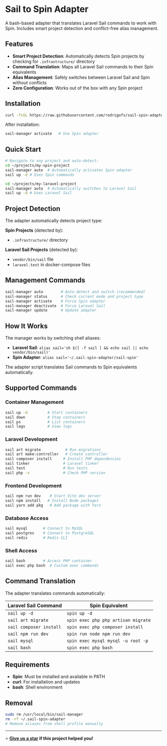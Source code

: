 # Sail to Spin Adapter

A bash-based adapter that translates Laravel Sail commands to work with Spin. Includes smart project detection and conflict-free alias management.

## Features

- **Smart Project Detection**: Automatically detects Spin projects by checking for `.infrastructure/` directory
- **Command Translation**: Maps all Laravel Sail commands to their Spin equivalents  
- **Alias Management**: Safely switches between Laravel Sail and Spin without conflicts
- **Zero Configuration**: Works out of the box with any Spin project

## Installation

```bash
curl -fsSL https://raw.githubusercontent.com/rodrigofs/sail-spin-adapter/main/install.sh | bash
```

After installation:
```bash
sail-manager activate   # Use Spin adapter
```

## Quick Start

```bash
# Navigate to any project and auto-detect:
cd ~/projects/my-spin-project
sail-manager auto  # Automatically activates Spin adapter
sail up -d # Uses Spin commands

cd ~/projects/my-laravel-project  
sail-manager auto  # Automatically switches to Laravel Sail
sail up -d # Uses Laravel Sail
```

## Project Detection

The adapter automatically detects project type:

**Spin Projects** (detected by):
- `.infrastructure/` directory

**Laravel Sail Projects** (detected by):
- `vendor/bin/sail` file
- `laravel.test` in docker-compose files

## Management Commands

```bash
sail-manager auto        # Auto-detect and switch (recommended)
sail-manager status      # Check current mode and project type
sail-manager activate    # Force Spin adapter
sail-manager deactivate  # Force Laravel Sail  
sail-manager update      # Update adapter
```

## How It Works

The manager works by switching shell aliases:
- **Laravel Sail**: `alias sail='sh $([ -f sail ] && echo sail || echo vendor/bin/sail)'`
- **Spin Adapter**: `alias sail='~/.sail-spin-adapter/sail-spin'`

The adapter script translates Sail commands to Spin equivalents automatically.

## Supported Commands

### Container Management
```bash
sail up -d         # Start containers
sail down          # Stop containers  
sail ps            # List containers
sail logs          # View logs
```

### Laravel Development
```bash
sail art migrate           # Run migrations
sail art make:controller   # Create controller
sail composer install     # Install PHP dependencies
sail tinker               # Laravel tinker
sail test                 # Run tests
sail php -v               # Check PHP version
```

### Frontend Development
```bash
sail npm run dev    # Start Vite dev server
sail npm install   # Install Node packages
sail yarn add pkg   # Add package with Yarn
```

### Database Access
```bash
sail mysql       # Connect to MySQL
sail postgres    # Connect to PostgreSQL  
sail redis       # Redis CLI
```

### Shell Access
```bash
sail bash        # Access PHP container
sail exec php bash  # Custom exec commands
```

## Command Translation

The adapter translates commands automatically:

| Laravel Sail Command | Spin Equivalent |
|---------------------|-----------------|
| `sail up -d` | `spin up -d` |
| `sail art migrate` | `spin exec php php artisan migrate` |
| `sail composer install` | `spin exec php composer install` |
| `sail npm run dev` | `spin run node npm run dev` |
| `sail mysql` | `spin exec mysql mysql -u root -p` |
| `sail bash` | `spin exec php bash` |

## Requirements

- **Spin**: Must be installed and available in PATH
- **curl**: For installation and updates  
- **bash**: Shell environment

## Removal

```bash
sudo rm /usr/local/bin/sail-manager
rm -rf ~/.sail-spin-adapter
# Remove aliases from shell profile manually
```

---

⭐ **[Give us a star](https://github.com/rodrigofs/sail-spin-adapter) if this project helped you!**
